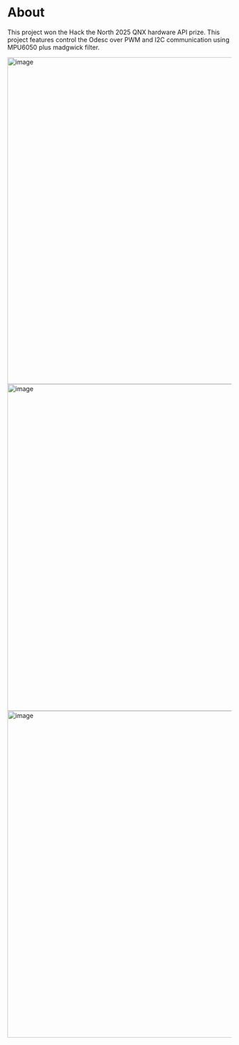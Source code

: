 # About

This project won the Hack the North 2025 QNX hardware API prize. This project features control the Odesc over PWM and I2C communication using MPU6050 plus madgwick filter.  

<img width="1304" height="734" alt="image" src="https://github.com/user-attachments/assets/3abad567-4389-4303-b3c1-d6c185aed13f" />
<img width="978" height="734" alt="image" src="https://github.com/user-attachments/assets/d0e59b42-b67b-4a24-b50e-8824c1fe92a5" />
<img width="551" height="734" alt="image" src="https://github.com/user-attachments/assets/0a11b2d4-ec7b-474d-8905-fb2533659f6c" />
